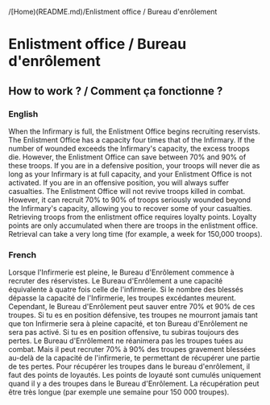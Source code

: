 /[Home)(README.md)/Enlistment office / Bureau d'enrôlement

# Enlistment office / Bureau d'enrôlement

## How to work ? / Comment ça fonctionne ?

### English
When the Infirmary is full, the Enlistment Office begins recruiting reservists.
The Enlistment Office has a capacity four times that of the Infirmary. If the number of wounded exceeds the Infirmary's capacity, the excess troops die.
However, the Enlistment Office can save between 70% and 90% of these troops.
If you are in a defensive position, your troops will never die as long as your Infirmary is at full capacity, and your Enlistment Office is not activated.
If you are in an offensive position, you will always suffer casualties. The Enlistment Office will not revive troops killed in combat.
However, it can recruit 70% to 90% of troops seriously wounded beyond the Infirmary's capacity, allowing you to recover some of your casualties. Retrieving troops from the enlistment office requires loyalty points. Loyalty points are only accumulated when there are troops in the enlistment office.
Retrieval can take a very long time (for example, a week for 150,000 troops).

### French
Lorsque l'Infirmerie est pleine, le Bureau d'Enrôlement commence à recruter des réservistes.
Le Bureau d'Enrôlement a une capacité équivalente à quatre fois celle de l'infirmerie. Si le nombre des blessés dépasse la capacité de l'Infirmerie, les troupes excédantes meurent.
Cependant, le Bureau d'Enrôlement peut sauver entre 70% et 90% de ces troupes.
Si tu es en position défensive, tes troupes ne mourront jamais tant que ton Infirmerie sera à pleine capacité, et ton Bureau d'Enrôlement ne sera pas activé.
Si tu es en position offensive, tu subiras toujours des pertes. Le Bureau d'Enrôlement ne réanimera pas les troupes tuées au combat. 
Mais il peut recruter 70% à 90% des troupes gravement blessées au-delà de la capacité de l'infirmerie, te permettant de récupérer une partie de tes pertes.
Pour récupérer les troupes dans le bureau d'enrôlement, il faut des points de loyautés. Les points de loyauté sont cumulés uniquement quand il y a des troupes dans le Bureau d'Enrôlement.
La récupération peut être très longue (par exemple une semaine pour 150 000 troupes).
